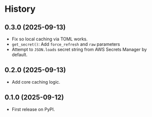 # History

## 0.3.0 (2025-09-13)

* Fix so local caching via TOML works.
* `get_secret()`: Add `force_refresh` and `raw` parameters
* Attempt to `JSON.loads` secret string from AWS Secrets Manager by default.

## 0.2.0 (2025-09-13)

* Add core caching logic.

## 0.1.0 (2025-09-12)

* First release on PyPI.

